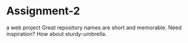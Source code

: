 # Assignment-2
a web project Great repository names are short and memorable. Need inspiration? How about sturdy-umbrella.
